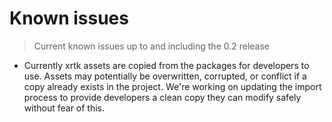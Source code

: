 # Known issues 

> Current known issues up to and including the 0.2 release

- Currently xrtk assets are copied from the packages for developers to use. Assets may potentially be overwritten, corrupted, or conflict if a copy already exists in the project. We're working on updating the import process to provide developers a clean copy they can modify safely without fear of this.